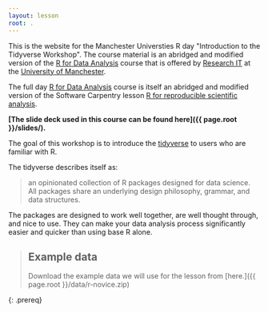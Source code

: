 ```yaml
---
layout: lesson
root: .
---
```


This is the website for the Manchester Universties R day "Introduction to the Tidyverse Workshop".   The course material is an abridged and modified version of the [R for Data Analysis](https://uomresearchit.github.io/r-tidyverse-intro/) course that is offered by [Research IT](http://www.itservices.manchester.ac.uk/research/) at the [University of Manchester](https://www.manchester.ac.uk).

The full day [R for Data Analysis](https://uomresearchit.github.io/r-tidyverse-intro/) course is itself an abridged and modified version of the Software Carpentry lesson [R for reproducible scientific analysis](http://swcarpentry.github.io/r-novice-gapminder).  

**[The slide deck used in this course can be found here]({{ page.root }}/slides/).**


The goal of this workshop is to introduce the [tidyverse](https://www.tidyverse.org) to users who are familiar with R.

The tidyverse describes itself as:

> an opinionated collection of R packages designed for data science. All packages share an underlying design philosophy, grammar, and data structures. 


The packages are designed to work well together, are well thought through, and nice to use.  They can make your data analysis process significantly easier and quicker than using base R alone.

> ## Example data 
>
> 
> Download the example data we will use for the lesson from [here.]({{ page.root }}/data/r-novice.zip)
>
{: .prereq}
